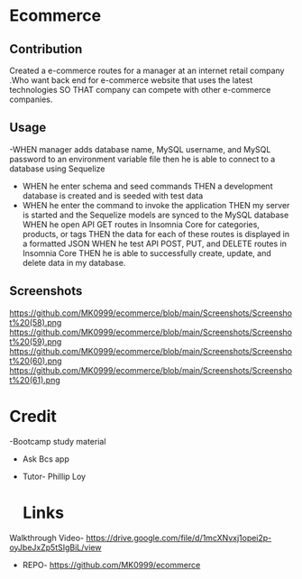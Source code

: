 # Ecommerce

## Contribution
Created a e-commerce routes for a manager at an internet retail company .Who want back end for e-commerce website that uses the latest technologies
SO THAT company can compete with other e-commerce companies.

## Usage
-WHEN manager adds database name, MySQL username, and MySQL password to an environment variable file then he is able to connect to a database using Sequelize
- WHEN he  enter schema and seed commands THEN a development database is created and is seeded with test data
- WHEN he enter the command to invoke the application THEN my server is started and the Sequelize models are synced to the MySQL database
WHEN he  open API GET routes in Insomnia Core for categories, products, or tags THEN the data for each of these routes is displayed in a formatted JSON
WHEN he test API POST, PUT, and DELETE routes in Insomnia Core THEN he is able to successfully create, update, and delete data in my database.

## Screenshots
https://github.com/MK0999/ecommerce/blob/main/Screenshots/Screenshot%20(58).png
https://github.com/MK0999/ecommerce/blob/main/Screenshots/Screenshot%20(59).png
https://github.com/MK0999/ecommerce/blob/main/Screenshots/Screenshot%20(60).png
https://github.com/MK0999/ecommerce/blob/main/Screenshots/Screenshot%20(61).png

# Credit
  -Bootcamp study material
- Ask Bcs app
- Tutor- Phillip Loy
  
  # Links
 Walkthrough Video- https://drive.google.com/file/d/1mcXNvxj1opei2p-oyJbeJxZp5tSIgBiL/view
- REPO- https://github.com/MK0999/ecommerce
